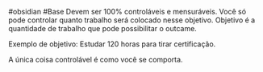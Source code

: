 #obsidian
#Base
Devem ser 100% controláveis e mensuráveis. Você só pode controlar quanto trabalho será colocado nesse objetivo. Objetivo é a quantidade de trabalho que pode possibilitar o outcame. 

Exemplo de objetivo: Estudar 120 horas para tirar certificação.

A única coisa controlável é como você se comporta.